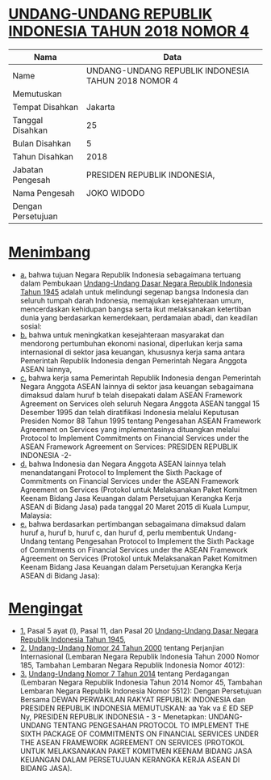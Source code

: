 # [UNDANG-UNDANG REPUBLIK INDONESIA TAHUN 2018 NOMOR 4](http://example.org/legal/document/uu/2018/4)

| Nama | Data |
| ------ | ----- |
|Name|UNDANG-UNDANG REPUBLIK INDONESIA TAHUN 2018 NOMOR 4|
|Memutuskan||
|Tempat Disahkan|Jakarta|
|Tanggal Disahkan|25|
|Bulan Disahkan|5|
|Tahun Disahkan|2018|
|Jabatan Pengesah|PRESIDEN REPUBLIK INDONESIA,|
|Nama Pengesah|JOKO WIDODO|
|Dengan Persetujuan||
# [Menimbang](http://example.org/legal/document/uu/2018/4/menimbang)

* [a.](http://example.org/legal/document/uu/2018/4/menimbang/point/a) bahwa tujuan Negara Republik Indonesia sebagaimana tertuang dalam Pembukaan [Undang-Undang Dasar Negara Republik Indonesia Tahun 1945](http://example.org/legal/document/uu) adalah untuk melindungi segenap bangsa Indonesia dan seluruh tumpah darah Indonesia, memajukan kesejahteraan umum, mencerdaskan kehidupan bangsa serta ikut melaksanakan ketertiban dunia yang berdasarkan kemerdekaan, perdamaian abadi, dan keadilan sosial:
* [b.](http://example.org/legal/document/uu/2018/4/menimbang/point/b) bahwa untuk meningkatkan kesejahteraan masyarakat dan mendorong pertumbuhan ekonomi nasional, diperlukan kerja sama internasional di sektor jasa keuangan, khususnya kerja sama antara Pemerintah Republik Indonesia dengan Pemerintah Negara Anggota ASEAN lainnya,
* [c.](http://example.org/legal/document/uu/2018/4/menimbang/point/c) bahwa kerja sama Pemerintah Republik Indonesia dengan Pemerintah Negara Anggota ASEAN lainnya di sektor jasa keuangan sebagaimana dimaksud dalam huruf b telah disepakati dalam ASEAN Framework Agreement on Services oleh seluruh Negara Anggota ASEAN tanggal 15 Desember 1995 dan telah diratifikasi Indonesia melalui Keputusan Presiden Nomor 88 Tahun 1995 tentang Pengesahan ASEAN Framework Agreement on Services yang implementasinya dituangkan melalui Protocol to Implement Commitments on Financial Services under the ASEAN Framework Agreement on Services: PRESIDEN REPUBLIK INDONESIA -2-
* [d.](http://example.org/legal/document/uu/2018/4/menimbang/point/d) bahwa Indonesia dan Negara Anggota ASEAN lainnya telah menandatangani Protocol to Implement the Sixth Package of Commitments on Financial Services under the ASEAN Framework Agreement on Services (Protokol untuk Melaksanakan Paket Komitmen Keenam Bidang Jasa Keuangan dalam Persetujuan Kerangka Kerja ASEAN di Bidang Jasa) pada tanggal 20 Maret 2015 di Kuala Lumpur, Malaysia:
* [e.](http://example.org/legal/document/uu/2018/4/menimbang/point/e) bahwa berdasarkan pertimbangan sebagaimana dimaksud dalam huruf a, huruf b, huruf c, dan huruf d, perlu membentuk Undang-Undang tentang Pengesahan Protocol to Implement the Sixth Package of Commitments on Financial Services under the ASEAN Framework Agreement on Services (Protokol untuk Melaksanakan Paket Komitmen Keenam Bidang Jasa Keuangan dalam Persetujuan Kerangka Kerja ASEAN di Bidang Jasa):
# [Mengingat](http://example.org/legal/document/uu/2018/4/mengingat)

* [1.](http://example.org/legal/document/uu/2018/4/mengingat/point/0001) Pasal 5 ayat (l), Pasal 11, dan Pasal 20 [Undang-Undang Dasar Negara Republik Indonesia Tahun 1945](http://example.org/legal/document/uu),
* [2.](http://example.org/legal/document/uu/2018/4/mengingat/point/0002) [Undang-Undang Nomor 24 Tahun 2000](http://example.org/legal/document/uu/2000/24) tentang Perjanjian Internasional (Lembaran Negara Republik Indonesia Tahun 2000 Nomor 185, Tambahan Lembaran Negara Republik Indonesia Nomor 4012):
* [3.](http://example.org/legal/document/uu/2018/4/mengingat/point/0003) [Undang-Undang Nomor 7 Tahun 2014](http://example.org/legal/document/uu/2014/7) tentang Perdagangan (Lembaran Negara Republik Indonesia Tahun 2014 Nomor 45, Tambahan Lembaran Negara Republik Indonesia Nomor 5512): Dengan Persetujuan Bersama DEWAN PERWAKILAN RAKYAT REPUBLIK INDONESIA dan PRESIDEN REPUBLIK INDONESIA MEMUTUSKAN: aa Yak va £ ED SEP Ny, PRESIDEN REPUBLIK INDONESIA - 3 - Menetapkan: UNDANG-UNDANG TENTANG PENGESAHAN PROTOCOL TO IMPLEMENT THE SIXTH PACKAGE OF COMMITMENTS ON FINANCIAL SERVICES UNDER THE ASEAN FRAMEWORK AGREEMENT ON SERVICES (PROTOKOL UNTUK MELAKSANAKAN PAKET KOMITMEN KEENAM BIDANG JASA KEUANGAN DALAM PERSETUJUAN KERANGKA KERJA ASEAN DI BIDANG JASA).
